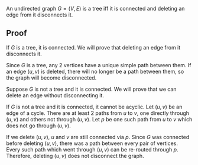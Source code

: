 An undirected graph $G = (V, E)$ is a tree iff it is connected and deleting an edge from it disconnects it.

## Proof

If $G$ is a tree, it is connected. We will prove that deleting an edge from it disconnects it.

Since $G$ is a tree, any 2 vertices have a unique simple path between them.
If an edge $(u, v)$ is deleted, there will no longer be a path between them,
so the graph will become disconnected.

Suppose $G$ is not a tree and it is connected.
We will prove that we can delete an edge without disconnecting it.

If $G$ is not a tree and it is connected, it cannot be acyclic.
Let $(u, v)$ be an edge of a cycle.
There are at least 2 paths from $u$ to $v$, one directly through $(u, v)$ and others not through $(u, v)$.
Let $p$ be one such path from $u$ to $v$ which does not go through $(u, v)$.

If we delete $(u, v)$, $u$ and $v$ are still connected via $p$.
Since $G$ was connected before deleting $(u, v)$,
there was a path between every pair of vertices.
Every such path which went through $(u, v)$ can be re-routed through $p$.
Therefore, deleting $(u, v)$ does not disconnect the graph.

